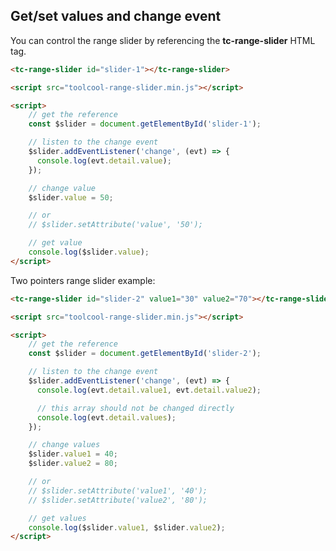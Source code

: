 ## Get/set values and change event

<div data-examples="get-set-values"></div>

You can control the range slider by referencing the **tc-range-slider** HTML tag.

```html
<tc-range-slider id="slider-1"></tc-range-slider>

<script src="toolcool-range-slider.min.js"></script>

<script>
    // get the reference
    const $slider = document.getElementById('slider-1');

    // listen to the change event
    $slider.addEventListener('change', (evt) => {
      console.log(evt.detail.value);
    });

    // change value
    $slider.value = 50;

    // or 
    // $slider.setAttribute('value', '50');

    // get value
    console.log($slider.value);
</script>
```

<div class="my-12 flex flex-col items-center">
    <tc-range-slider id="slider-1"></tc-range-slider>
    <div id="label-1" class="mt-6 text-xs justify-center leading-5 bg-slate-400/10 rounded-full py-1 px-3 flex items-center space-x-2 hover:bg-slate-400/20 w-24"></div>
</div>

Two pointers range slider example: 

```html
<tc-range-slider id="slider-2" value1="30" value2="70"></tc-range-slider>

<script src="toolcool-range-slider.min.js"></script>

<script>
    // get the reference
    const $slider = document.getElementById('slider-2');

    // listen to the change event
    $slider.addEventListener('change', (evt) => {
      console.log(evt.detail.value1, evt.detail.value2);

      // this array should not be changed directly
      console.log(evt.detail.values); 
    });

    // change values
    $slider.value1 = 40;
    $slider.value2 = 80;

    // or 
    // $slider.setAttribute('value1', '40');
    // $slider.setAttribute('value2', '80');

    // get values
    console.log($slider.value1, $slider.value2);
</script>
```

<div class="my-12 flex flex-col items-center">
    <tc-range-slider id="slider-2" value1="30" value2="70"></tc-range-slider>
    <div class="flex">
        <div id="label-2" class="mt-6 mr-2 text-xs justify-center leading-5 bg-slate-400/10 rounded-full py-1 px-3 flex items-center space-x-2 hover:bg-slate-400/20 w-24"></div>
        <div id="label-3" class="mt-6 ml-2 text-xs justify-center leading-5 bg-slate-400/10 rounded-full py-1 px-3 flex items-center space-x-2 hover:bg-slate-400/20 w-24"></div>
    </div>
</div>




    